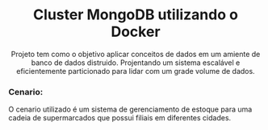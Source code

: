 <h1 align="center">Cluster MongoDB utilizando o Docker</h1>
<p align="center">Projeto tem como o objetivo aplicar conceitos de dados em um amiente de banco de dados distruido. Projentando um sistema escalável e eficientemente particionado para lidar com um grade volume de dados.</p>


<h3>Cenario:</h3>
<p>O cenario utilizado é um sistema de gerenciamento de estoque para uma cadeia de supermarcados que possui filiais em diferentes cidades.</p>
